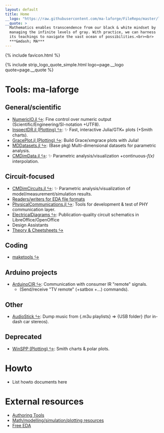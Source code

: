 ```yaml
---
layout: default
title: Home
__logo: "https://raw.githubusercontent.com/ma-laforge/FileRepo/master/logo/laforge_smithanvil_256x256.png"
__quote: >
  Mathematics enables transcendence from our black & white mindset by
  managing the infinite levels of gray. With practice, we can harness
  its teachings to navigate the vast ocean of possibilities.<br><br>
  ***&mdash; MA***
---
```


{% include favicon.html %}

<!-- Reference-style links to make tables & lists more readable -->
[NumericIO]: <https://github.com/ma-laforge/NumericIO.jl>
[InspectDR]: <https://github.com/ma-laforge/InspectDR.jl>
[GracePlot]: <https://github.com/ma-laforge/GracePlot.jl>
[MDDatasets]: <https://github.com/ma-laforge/MDDatasets.jl>
[CMDimData]: <https://github.com/ma-laforge/CMDimData.jl>

[CMDimCircuits]: <https://github.com/ma-laforge/CMDimCircuits.jl>
[PhysicalCommunications]: <https://github.com/ma-laforge/PhysicalCommunications.jl>
[EDAData]: <https://github.com/ma-laforge/CMDimCircuits.jl/blob/master/doc/EDAData.md>
[SpiceData]: <https://github.com/ma-laforge/SpiceData.jl>
[LibPSF]: <https://github.com/ma-laforge/LibPSF.jl>
[PSFWrite]: <https://github.com/ma-laforge/PSFWrite.jl>

[ElectricalDiagrams]: <https://github.com/ma-laforge/ElectricalDiagrams>
[Cheatsheets]: <https://github.com/ma-laforge/DocsLaTeX_Electrical>

[maketools]: <https://github.com/ma-laforge/maketools>
[AudioStick]: <https://github.com/ma-laforge/AudioStick>
[ArduinoCIR]: <https://github.com/ma-laforge/ArduinoCIR>
[WinSPP]: <https://github.com/ma-laforge/WinSPP>

{% include strip_logo_quote_simple.html logo=page.__logo quote=page.__quote %}


# Tools: ma-laforge

## General/scientific
 - [NumericIO.jl &#x21AA;][NumericIO]: Fine control over numeric output (Scientific/Engineering/SI-notation +UTF8).
 - [InspectDR.jl (Plotting) &#x21AA;][InspectDR]: &#x2728; Fast, interactive Julia/GTK+ plots (+Smith charts).
 - [GracePlot.jl (Plotting) &#x21AA;][GracePlot]: Build Grace/xmgrace plots with Julia!
 - [MDDatasets.jl &#x21AA;][MDDatasets]: (Base pkg) Multi-dimensional datasets for parametric analysis.
 - [CMDimData.jl &#x21AA;][CMDimData]: &#x2728; Parametric analysis/visualization +continuous-<var>f(x)</var> interpolation.

## Circuit-focused
 - [CMDimCircuits.jl &#x21AA;][CMDimCircuits]: &#x2728; Parametric analysis/visualization of model/measurement/simulation results.
 - [Readers/writers for EDA file formats](info/edatools)
 - [PhysicalCommunications.jl &#x21AA;][PhysicalCommunications]: Tools for development & test of PHY communication layer.
 - [ElectricalDiagrams &#x21AA;][ElectricalDiagrams]: Publication-quality circuit schematics in LibreOffice/OpenOffice
 - Design Assistants
 - [Theory & Cheetsheets &#x21AA;][Cheatsheets]

## Coding
 - [maketools &#x21AA;][maketools]

## Arduino projects
 - [ArduinoCIR &#x21AA;][ArduinoCIR]: Communication with consumer IR "remote" signals.
   - (Send/receive "TV remote" (+satbox +...) commands).

## Other
 - [AudioStick &#x21AA;][AudioStick]: Dump music from {.m3u playlists} &rArr; {USB folder} (for in-dash car stereos).

## Deprecated
 - [WinSPP (Plotting) &#x21AA;][WinSPP]: Smith charts & polar plots.

# Howto
 - List howto documents here

# External resources
 - [Authoring Tools](extresouces/authoring)
 - [Math/modelling/simulation/plotting resources](extresouces/modelling)
 - [Free EDA](extresouces/freeeda)

